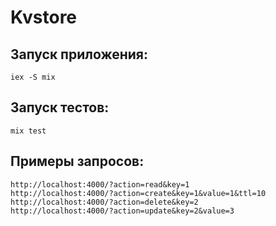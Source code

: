 # Kvstore
## Запуск приложения: 
    iex -S mix
## Запуск тестов: 
    mix test
## Примеры запросов:
    http://localhost:4000/?action=read&key=1
    http://localhost:4000/?action=create&key=1&value=1&ttl=10
    http://localhost:4000/?action=delete&key=2
    http://localhost:4000/?action=update&key=2&value=3
